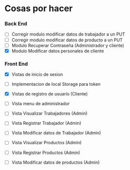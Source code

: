 # Cosas por hacer

### Back End
-  [ ] Corregir modulo modificar datos de trabajador a un PUT
-  [ ] Corregir modulo modificar datos de producto a un PUT
-  [ ] Modulo Recuperar Contraseña (Administrador y cliente)
-  [x] Modulo Modificar datos personales de cliente

### Front End

-  [x] Vistas de inicio de sesion 
-  [ ] Implementacion de local Storage para token
-  [x] Vistas de registro de usuario (Cliente)
-  [ ] Vista menu de administrador
-  [ ] Vista Visualizar Trabajadores (Admin)
-  [ ] Vista Registrar Trabajador (Admin)
-  [ ] Vista Modificar datos de Trabajador (Admin)
-  [ ] Vista Visualizar Productos (Admin)
-  [ ] Vista Registrar Productos (Admin)
-  [ ] Vista Modificar datos de productos (Admin)

